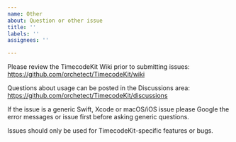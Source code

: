 ```yaml
---
name: Other
about: Question or other issue
title: ''
labels: ''
assignees: ''

---
```


Please review the TimecodeKit Wiki prior to submitting issues:
https://github.com/orchetect/TimecodeKit/wiki

Questions about usage can be posted in the Discussions area:
https://github.com/orchetect/TimecodeKit/discussions

If the issue is a generic Swift, Xcode or macOS/iOS issue please Google the error messages or issue first before asking generic questions.

Issues should only be used for TimecodeKit-specific features or bugs.
